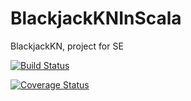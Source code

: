 # BlackjackKNInScala
BlackjackKN, project for SE

[![Build Status](https://travis-ci.org/jasieben/de.htwg.se.BlackjackKNInScala.svg?branch=development)](https://travis-ci.org/jasieben/de.htwg.se.BlackjackKNInScala)

[![Coverage Status](https://coveralls.io/repos/github/jasieben/de.htwg.se.BlackjackKNInScala/badge.svg?branch=development)](https://coveralls.io/github/jasieben/de.htwg.se.BlackjackKNInScala?branch=development)




